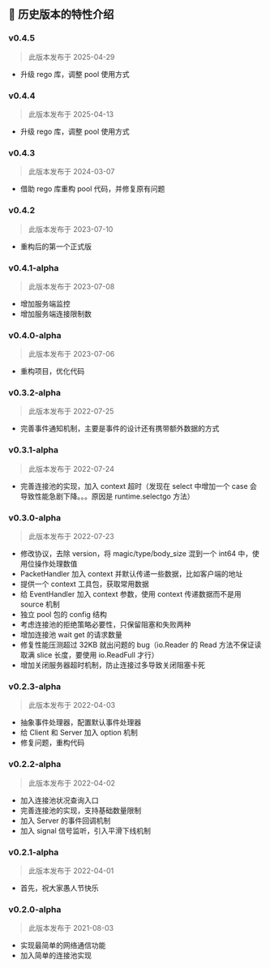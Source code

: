 ## 🎡 历史版本的特性介绍

### v0.4.5

> 此版本发布于 2025-04-29

* 升级 rego 库，调整 pool 使用方式

### v0.4.4

> 此版本发布于 2025-04-13

* 升级 rego 库，调整 pool 使用方式

### v0.4.3

> 此版本发布于 2024-03-07

* 借助 rego 库重构 pool 代码，并修复原有问题

### v0.4.2

> 此版本发布于 2023-07-10

* 重构后的第一个正式版

### v0.4.1-alpha

> 此版本发布于 2023-07-08

* 增加服务端监控
* 增加服务端连接限制数

### v0.4.0-alpha

> 此版本发布于 2023-07-06

* 重构项目，优化代码

### v0.3.2-alpha

> 此版本发布于 2022-07-25

* 完善事件通知机制，主要是事件的设计还有携带额外数据的方式

### v0.3.1-alpha

> 此版本发布于 2022-07-24

* 完善连接池的实现，加入 context 超时（发现在 select 中增加一个 case 会导致性能急剧下降。。。原因是 runtime.selectgo 方法）

### v0.3.0-alpha

> 此版本发布于 2022-07-23

* 修改协议，去除 version，将 magic/type/body_size 混到一个 int64 中，使用位操作处理数值
* PacketHandler 加入 context 并默认传递一些数据，比如客户端的地址
* 提供一个 context 工具包，获取常用数据
* 给 EventHandler 加入 context 参数，使用 context 传递数据而不是用 source 机制
* 独立 pool 包的 config 结构
* 考虑连接池的拒绝策略必要性，只保留阻塞和失败两种
* 增加连接池 wait get 的请求数量
* 修复性能压测超过 32KB 就出问题的 bug（io.Reader 的 Read 方法不保证读取满 slice 长度，要使用 io.ReadFull 才行）
* 增加关闭服务器超时机制，防止连接过多导致关闭阻塞卡死

### v0.2.3-alpha

> 此版本发布于 2022-04-03

* 抽象事件处理器，配置默认事件处理器
* 给 Client 和 Server 加入 option 机制
* 修复问题，重构代码

### v0.2.2-alpha

> 此版本发布于 2022-04-02

* 加入连接池状况查询入口
* 完善连接池的实现，支持基础数量限制
* 加入 Server 的事件回调机制
* 加入 signal 信号监听，引入平滑下线机制

### v0.2.1-alpha

> 此版本发布于 2022-04-01

* 首先，祝大家愚人节快乐

### v0.2.0-alpha

> 此版本发布于 2021-08-03

* 实现最简单的网络通信功能
* 加入简单的连接池实现
